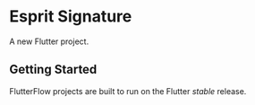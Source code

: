 # Esprit Signature

A new Flutter project.

## Getting Started

FlutterFlow projects are built to run on the Flutter _stable_ release.
